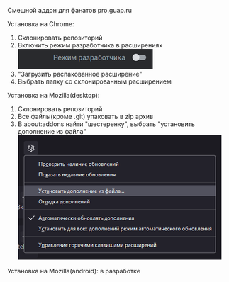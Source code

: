 Смешной аддон для фанатов pro.guap.ru


Установка на Chrome:
1. Склонировать репозиторий
2. Включить режим разработчика в расширениях  
![Режим разработчика](README_assets/Developermode.png)
3. "Загрузить распакованное расширение"
4. Выбрать папку со склонированным расширением

Установка на Mozilla(desktop):
1. Склонировать репозиторий
2. Все файлы(кроме .git) упаковать в zip архив
3. В about:addons найти "шестеренку", выбрать "установить дополнение из файла"  
![Установка на mozilla](README_assets/mozillaInstall.png)

Установка на Mozilla(android): в разработке